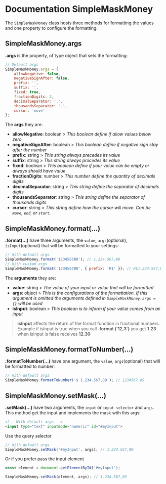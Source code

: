 # Documentation SimpleMaskMoney

The ```SimpleMaskMoney``` class hosts three methods for formatting the values and one property to configure the formatting.

## SimpleMaskMoney.args

**.args** is the property, of type object that sets the formatting:

```javascript
// Default args
SimpleMaskMoney.args = {
    allowNegative: false,
    negativeSignAfter: false,
    prefix: '',
    suffix: '',
    fixed: true,
    fractionDigits: 2,
    decimalSeparator: ',',
    thousandsSeparator: '.',
    cursor: 'move'
};
```

The **args** they are:

- **allowNegative**: boolean > *This boolean define if allow values ​​below zero*
- **negativeSignAfter**: boolean > *This boolean define if negative sign stay after the number*
- **prefix**: string > *This string always precedes its value*
- **suffix**: string > *This string always procedes its value*
- **fixed**: boolean > *This boolean define if your value can be empty or always should have value*
- **fractionDigits**: number > *This number define the quantity of decimals digits*
- **decimalSeparator**: string > *This string define the separator of decimals digits*
- **thousandsSeparator**: string > *This string define the separator of thousands digits*
- **cursor**: string > *This string define how the cursor will move. Can be `move`, `end`, or `start`.*

## SimpleMaskMoney.format(...)

**.format(...)** have three arguments, the ```value```, ```args```(optional), ```ìsInput```(optional) that will be formatted to your settings:

```javascript
// With default args
SimpleMaskMoney.format('123456789'); // 1.234.567,89
// With custom args
SimpleMaskMoney.format('123456789', { prefix: 'R$' }); // R$1.234.567,89
```

The **arguments** they are:

- **value**: string > *The value of your input or value that will be formatted*
- **args**: object > *This is the configurations of the formattation. If this argument is omitted the arguments defined in ```SimpleMaskMoney.args = {}``` will be used*
- **isInput**: boolean > *This boolean is to inform if your value comes from an input*

> **isInput** affects the return of the format function in fractional numbers. Example if isInput is true when you call **.format ('12,3')** you get **1.23** when isInput is false receives **12.30**

## SimpleMaskMoney.formatToNumber(...)

**.formatToNumber(...)** have one argument, the ```value```, ```args```(optional) that will be formatted to number:

```javascript
// With default args
SimpleMaskMoney.formatToNumber('$ 1.234.567,89'); // 1234567.89
```

## SimpleMaskMoney.setMask(...)

**.setMask(...)** have two arguments, the ```input``` or ```input selector``` and ```args```.
This method get the input and implements the mask with this args:

```html
<!-- With default args -->
<input type="text" inputmode="numeric" id="#myInput">
```

Use the query selector

```javascript
// With default args
SimpleMaskMoney.setMask('#myInput', args); // 1.234.567,89
```

Or if you prefer pass the input element

```javascript
const element = document.getElementById('#myInput');

SimpleMaskMoney.setMask(element, args); // 1.234.567,89
```

